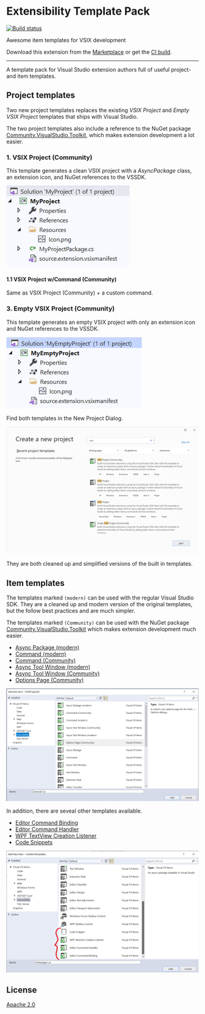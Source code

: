 # Extensibility Template Pack

[![Build status](https://ci.appveyor.com/api/projects/status/g3ro787tkr2a106m?svg=true)](https://ci.appveyor.com/project/madskristensen/vsixitemtemplates)

Awesome item templates for VSIX development

Download this extension from the [Marketplace](https://marketplace.visualstudio.com/items?itemName=MadsKristensen.ExtensibilityItemTemplates)
or get the [CI build](https://www.vsixgallery.com/extension/88049e1e-62f2-4ea2-851f-9ddb2de37f41).

----------------------------------------------

A template pack for Visual Studio extension authors full of useful project- and item templates.

## Project templates
Two new project templates replaces the existing *VSIX Project* and *Empty VSIX Project* templates that ships with Visual Studio.

The two project templates also include a reference to the NuGet package [Community.VisualStudio.Toolkit](https://www.nuget.org/packages/Community.VisualStudio.Toolkit/), which makes extension development a lot easier.

### 1. VSIX Project (Community)
This template generates a clean VSIX project with a *AsyncPackage* class, an extension icon, and NuGet references to the VSSDK.

![Vsix Project](art/vsix-project.png)

#### 1.1 VSIX Project w/Command (Community)
Same as VSIX Project (Community) + a custom command.

### 3. Empty VSIX Project (Community)
This template generates an empty VSIX project with only an extension icon and NuGet references to the VSSDK.

![Empty Vsix Project](art/empty-vsix-project.png)

Find both templates in the New Project Dialog.

![New Project Dialog](art/npd.png?)

They are both cleaned up and simplified versions of the built in templates.


## Item templates
The templates marked `(modern)` can be used with the regular Visual Studio SDK. They are a cleaned up and modern version of the original templates, but the follow best practices and are much simpler.

The templates marked `(Community)` can be used with the NuGet package [Community.VisualStudio.Toolkit](https://www.nuget.org/packages/Community.VisualStudio.Toolkit/) which makes extension development much easier.

* [Async Package (modern)](https://github.com/madskristensen/VsixItemTemplates/blob/master/src/ItemTemplates/Package/VsPkg.cs)
* [Command (modern)](https://github.com/madskristensen/VsixItemTemplates/blob/master/src/ItemTemplates/CustomCommand/Command.cs)
* [Command (Community)](https://github.com/madskristensen/VsixItemTemplates/blob/master/src/ItemTemplates/CustomCommandOptimized/Command.cs)
* [Async Tool Window (modern)](https://github.com/madskristensen/VsixItemTemplates/tree/master/src/ItemTemplates/ToolWindow)
* [Async Tool Window (Community)](https://github.com/madskristensen/VsixItemTemplates/tree/master/src/ItemTemplates/ToolWindow%20Optimized)
* [Options Page (Community)](https://github.com/madskristensen/VsixItemTemplates/blob/master/src/ItemTemplates/OptionsPage/OptionsPage.cs)

![Add New Items](art/add-new-items.png)

In addition, there are seveal other templates available.

* [Editor Command Binding](https://github.com/madskristensen/VsixItemTemplates/blob/master/src/ItemTemplates/EditorCommandBinding/EditorCommandBinding.cs)
* [Editor Command Handler](https://github.com/madskristensen/VsixItemTemplates/blob/master/src/ItemTemplates/EditorCommandHandler/EditorCommandHandler.cs)
* [WPF TextView Creation Listener](https://github.com/madskristensen/VsixItemTemplates/blob/master/src/ItemTemplates/TextviewCreationListener/TextviewCreationListener.cs)
* [Code Snippets](https://github.com/madskristensen/VsixItemTemplates/blob/master/src/ItemTemplates/Snippet/Snippet.snippet)

![Add New Items2](art/add-new-items2.png)

## License
[Apache 2.0](LICENSE)